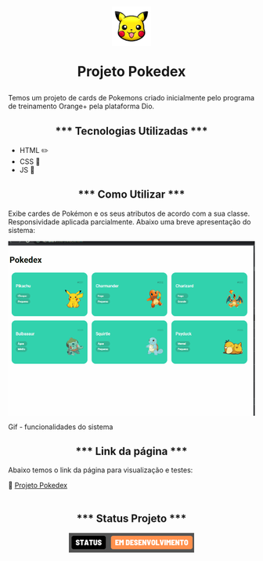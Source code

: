 <h1 align="center"><p align="center">
    <img src="./assets/image/Pikachu.webp" width="80vw" height="80vh">
</p>Projeto Pokedex</p></h1>

<p>Temos um projeto de cards de Pokemons criado inicialmente pelo programa de treinamento Orange+ pela plataforma Dio.</p> 

<h2 align="center">*** Tecnologias Utilizadas ***</h2>
<ul>
    <li>HTML ✏️</li>
    <li>CSS 🎨</li>
    <li>JS 🧐</li>
</ul>

<h2 align="center">*** Como Utilizar ***</h2>
<p>Exibe cardes de Pokémon e os seus atributos de acordo com a sua classe. Responsividade
 aplicada parcialmente. Abaixo uma breve apresentação do sistema:</p>

<img align="center" src="./assets/image/animacao.gif" alt="Imagem Capa home" title="Tech Brasil"><p>Gif - funcionalidades do sistema</p>

<h2 align="center">*** Link da página ***</h2>
<p>Abaixo temos o link da página para visualização e testes:</p>
🔗 <a href="https://oseiasweb.github.io/dio-pokedex/" target="_blank" class="linkedin">Projeto Pokedex</a><br>

<br>
<h2 align="center">*** Status Projeto ***</h2>
<p align="center">
<img src="./assets/image/desenvolvimento.png"/>
</p>